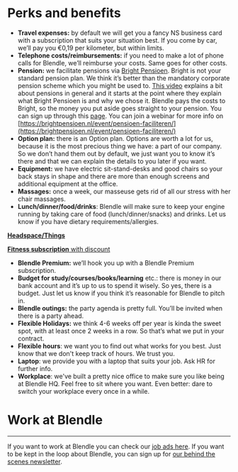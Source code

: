 # Perks and benefits

- **Travel expenses:** by default we will get you a fancy NS business card with a subscription that suits your situation best. If you come by car, we’ll pay you €0,19 per kilometer, but within limits.
- **Telephone costs/reimbursements:** if you need to make a lot of phone calls for Blendle, we’ll reimburse your costs. Same goes for other costs.
- **Pension:** we facilitate pensions via [Bright Pensioen](https://brightpensioen.nl/). Bright is not your standard pension plan. We think it’s better than the mandatory corporate pension scheme which you might be used to. [This video](https://youtu.be/xfZM2JuovJM?t=1941) explains a bit about pensions in general and it starts at the point where they explain what Bright Pensioen is and why we chose it. Blendle pays the costs to Bright, so the money you put aside goes straight to your pension. You can sign up through this [page](https://brightpensioen.nl/werkgever-blendle/). 
You can join a webinar for more info on [https://brightpensioen.nl/event/pensioen-faciliteren/](https://brightpensioen.nl/event/pensioen-faciliteren/)
- **Option plan:** there is an Option plan. Options are worth a lot for us, because it is the most precious thing we have: a part of our company. So we don’t hand them out by default, we just want you to know it’s there and that we can explain the details to you later if you want.
- **Equipment:** we have electric sit-stand-desks and good chairs so your back stays in shape and there are more than enough screens and additional equipment at the office.
- **Massages:** once a week, our masseuse gets rid of all our stress with her chair massages.
- **Lunch/dinner/food/drinks**: Blendle will make sure to keep your engine running by taking care of food (lunch/dinner/snacks) and drinks. Let us know if you have dietary requirements/allergies.

[**Headspace/Things**](Perks%20and%20benefits%2030f8e9add11043ff9deb370a6488cda3/Headspace%20Things%205b889ab33c934029a75f8fe0ad992e54.md)

[**Fitness subscription** with discount](Perks%20and%20benefits%2030f8e9add11043ff9deb370a6488cda3/Fitness%20subscription%20with%20discount%20fa1c55d849ed4d269576263a9a0dc019.md)

- **Blendle Premium:** we’ll hook you up with a Blendle Premium subscription.
- **Budget for study/courses/books/learning** etc.: there is money in our bank account and it’s up to us to spend it wisely. So yes, there is a budget. Just let us know if you think it’s reasonable for Blendle to pitch in.
- **Blendle outings:** the party agenda is pretty full. You’ll be invited when there is a party ahead.
- **Flexible Holidays:** we think 4-6 weeks off per year is kinda the sweet spot, with at least once 2 weeks in a row. So that’s what we put in your contract.
- **Flexible hours**: we want you to find out what works for you best. Just know that we don't keep track of hours. We trust you.
- **Laptop**: we provide you with a laptop that suits your job. Ask HR for further info.
- **Workplace**: we've built a pretty nice office to make sure you like being at Blendle HQ. Feel free to sit where you want. Even better: dare to switch your workplace every once in a while.

# Work at Blendle

---

If you want to work at Blendle you can check our [job ads here](https://blendle.homerun.co/). If you want to be kept in the loop about Blendle, you can sign up for [our behind the scenes newsletter](https://blendle.homerun.co/yes-keep-me-posted/tr/apply?token=8092d4128c306003d97dd3821bad06f2).
